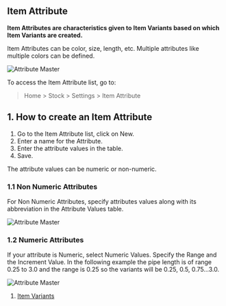 ## Item Attribute

**Item Attributes are characteristics given to Item Variants based on which Item Variants are created.**

Item Attributes can be color, size, length, etc. Multiple attributes like multiple colors can be defined.

![Attribute Master](https://docs.erpnext.com/files/item-attribute.png)

To access the Item Attribute list, go to:

> Home > Stock > Settings > Item Attribute

## 1\. How to create an Item Attribute

1.  Go to the Item Attribute list, click on New.
2.  Enter a name for the Attribute.
3.  Enter the attribute values in the table.
4.  Save.

The attribute values can be numeric or non-numeric.

### 1.1 Non Numeric Attributes

For Non Numeric Attributes, specify attributes values along with its abbreviation in the Attribute Values table.

![Attribute Master](https://docs.erpnext.com/files/item-attribute-non-numeric.png)

### 1.2 Numeric Attributes

If your attribute is Numeric, select Numeric Values. Specify the Range and the Increment Value. In the following example the pipe length is of range 0.25 to 3.0 and the range is 0.25 so the variants will be 0.25, 0.5, 0.75...3.0.

![Attribute Master](https://docs.erpnext.com/files/item-attribute-numeric.png)

1.  [Item Variants](https://docs.erpnext.com/docs/v13/user/manual/en/stock/item-variants)
